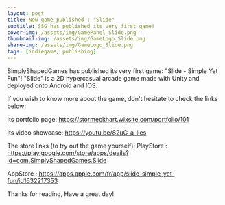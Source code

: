 ```yaml
---
layout: post
title: New game published : "Slide"
subtitle: SSG has published its very first game!
cover-img: /assets/img/GamePanel_Slide.png
thumbnail-img: /assets/img/GameLogo_Slide.png
share-img: /assets/img/GameLogo_Slide.png
tags: [indiegame, publishing]
---
```


SimplyShapedGames has published its very first game: "Slide - Simple Yet Fun"!
"Slide" is a 2D hypercasual arcade game made with Unity and deployed onto Android and IOS.

If you wish to know more about the game, don't hesitate to check the links below;

Its portfolio page:
https://stormeckhart.wixsite.com/portfolio/101

Its video showcase:
https://youtu.be/82uG_a-lIes

The store links (to try out the game yourself):
PlayStore :
https://play.google.com/store/apps/deails?id=com.SimplyShapedGames.Slide

AppStore : 
https://apps.apple.com/fr/app/slide-simple-yet-fun/id1632217353

Thanks for reading,
Have a great day!
